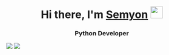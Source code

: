 <h1 align="center">Hi there, I'm <a href="https://daniilshat.ru/" target="_blank">Semyon</a> 
<img src="https://github.com/blackcater/blackcater/raw/main/images/Hi.gif" height="32"/></h1>
<h3 align="center">Python Developer</h3>

![](https://github-profile-summary-cards.vercel.app/api/cards/most-commit-language?username=semenvanyushin&theme=default)
![](https://github-profile-summary-cards.vercel.app/api/cards/stats?username=semenvanyushin&theme=default)
